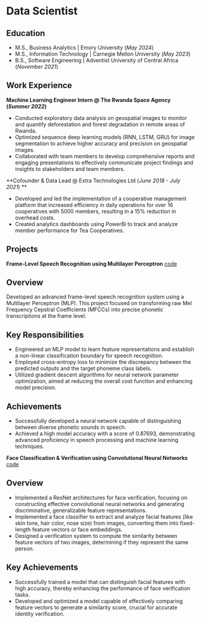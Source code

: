 # Data Scientist

## Education

- M.S., Business Analytics | Emory University (_May 2024_)
- M.S., Information Technology | Carnegie Mellon University (_May 2023_)
- B.S., Software Engineering | Adventist University of Central Africa (_November 2021_)

## Work Experience

**Machine Learning Engineer Intern @ The Rwanda Space Agency (_Summer 2022_)**
- Conducted exploratory data analysis on geospatial images to monitor and quantify deforestation and forest
  degradation in remote areas of Rwanda.
- Optimized sequence deep learning models (RNN, LSTM, GRU) for image segmentation to achieve higher
  accuracy and precision on geospatial images.
- Collaborated with team members to develop comprehensive reports and engaging presentations to effectively
  communicate project findings and insights to stakeholders and team members.

**Cofounder & Data Lead @ Extra Technologies Ltd (_June 2018 - July 2021_) **
- Developed and led the implementation of a cooperative management platform that increased efficiency in
  daily operations for over 16 cooperatives with 5000 members, resulting in a 15% reduction in overhead costs.
- Created analytics dashboards using PowerBi to track and analyze member performance for Tea Cooperatives.

## Projects

**Frame-Level Speech Recognition using Multilayer Perceptron**
[code](https://github.com/bmuv)
## Overview
Developed an advanced frame-level speech recognition system using a Multilayer Perceptron (MLP).
This project focused on transforming raw Mel Frequency Cepstral Coefficients (MFCCs) into precise phonetic transcriptions at the frame level.
## Key Responsibilities
- Engineered an MLP model to learn feature representations and establish a non-linear classification boundary for speech recognition.
- Employed cross-entropy loss to minimize the discrepancy between the predicted outputs and the target phoneme class labels.
- Utilized gradient descent algorithms for neural network parameter optimization, aimed at reducing the overall cost function and enhancing model precision.
## Achievements
- Successfully developed a neural network capable of distinguishing between diverse phonetic sounds in speech.
- Achieved a high model accuracy with a score of 0.87693, demonstrating advanced proficiency in speech processing and machine learning techniques.

**Face Classification & Verification using Convolutional Neural Networks**
[code](https://github.com/bmuv)
## Overview
- Implemented a ResNet architectures for face verification, focusing on constructing effective convolutional neural networks and generating discriminative, generalizable feature representations.
- Implemented a face classifier to extract and analyze facial features (like skin tone, hair color, nose size) from images, converting them into fixed-length feature vectors or face embeddings.
- Designed a verification system to compute the similarity between feature vectors of two images, determining if they represent the same person.
## Key Achievements
- Successfully trained a model that can distinguish facial features with high accuracy, thereby enhancing the performance of face verification tasks.
- Developed and optimized a model capable of effectively comparing feature vectors to generate a similarity score, crucial for accurate identity verification.
